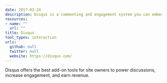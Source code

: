 ```yaml
---
date: 2017-02-24
description: Disqus is a commenting and engagement system you can embed on your website.
resources:
- name: ""
  url: ""
title: Disqus
tool_types: interaction
urls:
  github: null
  twitter: null
  website: https://disqus.com/
---
```


Disqus offers the best add-on tools for site owners to power discussions, increase engagement, and earn revenue.
